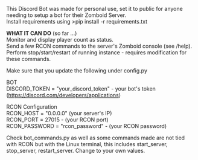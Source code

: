 This Discord Bot was made for personal use, set it to public for anyone needing to setup a bot for their Zomboid Server. <br/>
Install requirements using >pip install -r requirements.txt

**WHAT IT CAN DO** (so far ...) <br/>
Monitor and display player count as status. <br/>
Send a few RCON commands to the server's Zomboid console (see /help). <br/>
Perform stop/start/restart of running instance - requires modification for these commands. <br/> 

Make sure that you update the following under config.py

BOT <br/>
DISCORD_TOKEN = "your_discord_token" - your bot's token (https://discord.com/developers/applications)

RCON Configuration <br/>
RCON_HOST = "0.0.0.0" (your server's IP) <br/>
RCON_PORT = 27015 - (your RCON port) <br/>
RCON_PASSWORD = "rcon_password" - (your RCON password) <br/>

Check bot_commands.py as well as some commands made are not tied with RCON but with the Linux terminal, this includes start_server, stop_server, restart_server. Change to your own values.

